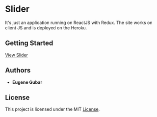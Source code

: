 # Slider

It's just an application running on ReactJS with Redux.
The site works on client JS and is deployed on the Heroku.

## Getting Started

[View Slider](https://react-slider-redux.herokuapp.com/)

## Authors

* **Eugene Gubar**

## License

This project is licensed under the MIT [License](https://github.com/Eugene-Gubar/React-Redux-Slider/blob/master/LICENSE).